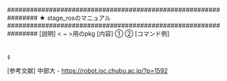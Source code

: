 ################################################################
★	stage_rosのマニュアル
################################################################
[説明]	< ~ >用のpkg
[内容]	①
		②
[コマンド例]
#
	$ 

[参考文献]
中部大 - https://robot.isc.chubu.ac.jp/?p=1592
